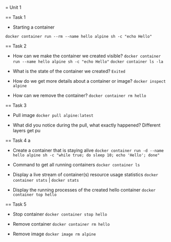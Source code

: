 = Unit 1

== Task 1

- Starting a container

`docker container run --rm --name hello alpine sh -c "echo Hello"`

== Task 2

- How can we make the container we created visible?
`docker container run --name hello alpine sh -c "echo Hello"`
`docker container ls -la`

- What is the state of the container we created?
`Exited`

- How do we get more details about a container or image?
`docker inspect alpine`

- How can we remove the container?
`docker container rm hello`

== Task 3

- Pull image
`docker pull alpine:latest`

- What did you notice during the pull, what exactly happened?
Different layers get pu

== Task 4
a
- Create a container that is staying alive
`docker container run -d --name hello alpine sh -c "while true; do sleep 10; echo 'Hello'; done"`

- Command to get all running containers
`docker container ls`

- Display a live stream of container(s) resource usage statistics
`docker container stats` | `docker stats`

- Display the running processes of the created hello container
`docker container top hello`

== Task 5

- Stop container
`docker container stop hello`

- Remove container
`docker container rm hello`

- Remove image
`docker image rm alpine`